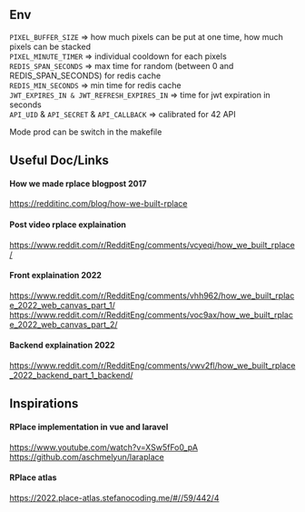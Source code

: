 ## Env

`PIXEL_BUFFER_SIZE` => how much pixels can be put at one time, how much pixels can be stacked
<br>
`PIXEL_MINUTE_TIMER` => individual cooldown for each pixels
<br>
`REDIS_SPAN_SECONDS` => max time for random (between 0 and REDIS_SPAN_SECONDS) for redis cache
<br>
`REDIS_MIN_SECONDS` => min time for redis cache
<br>
`JWT_EXPIRES_IN & JWT_REFRESH_EXPIRES_IN` => time for jwt expiration in seconds
<br>
`API_UID` & `API_SECRET` & `API_CALLBACK` => calibrated for 42 API
<br>

Mode prod can be switch in the makefile

## Useful Doc/Links

#### How we made rplace blogpost 2017
https://redditinc.com/blog/how-we-built-rplace


#### Post video rplace explaination
https://www.reddit.com/r/RedditEng/comments/vcyeqi/how_we_built_rplace/


#### Front explaination 2022
https://www.reddit.com/r/RedditEng/comments/vhh962/how_we_built_rplace_2022_web_canvas_part_1/
<br>
https://www.reddit.com/r/RedditEng/comments/voc9ax/how_we_built_rplace_2022_web_canvas_part_2/

#### Backend explaination 2022

https://www.reddit.com/r/RedditEng/comments/vwv2fl/how_we_built_rplace_2022_backend_part_1_backend/


## Inspirations

#### RPlace implementation in vue and laravel

https://www.youtube.com/watch?v=XSw5fFo0_pA
https://github.com/aschmelyun/laraplace

#### RPlace atlas
https://2022.place-atlas.stefanocoding.me/#//59/442/4

